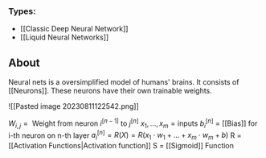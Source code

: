 ### Types:
-  [[Classic Deep Neural Network]]
- [[Liquid Neural Networks]]

## About
Neural nets is a oversimplified model of humans' brains. It consists of [[Neurons]]. 
These neurons have their own trainable weights. 

![[Pasted image 20230811122542.png]]

$W_{i,j}=\text{ Weight from neuron } i^{[n-1]} \text{ to } j^{[n]}$
$x_{1} , \dots , x_{m} = \text{inputs}$
$b_{i}^{[n]}$ = [[Bias]] for i-th neuron on n-th layer
$a_{i}^{[n]}=R(X)=R(x_{1} \cdot w_{1} + \dots + x_{m} \cdot w_{m}+b)$
R = [[Activation Functions|Activation function]]
S = [[Sigmoid]] Function


